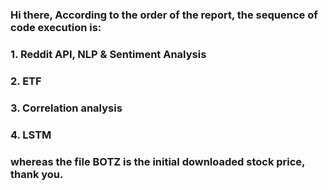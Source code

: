### Hi there, According to the order of the report, the sequence of code execution is:
### 1. Reddit API, NLP & Sentiment Analysis
### 2. ETF
### 3. Correlation analysis 
### 4. LSTM
### whereas the file BOTZ is the initial downloaded stock price, thank you.
